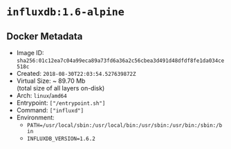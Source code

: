 # `influxdb:1.6-alpine`

## Docker Metadata

- Image ID: `sha256:01c12ea7c04a99eca89a73fd6a36a2c56cbea3d491d48dfdf8fe1da034ce518c`
- Created: `2018-08-30T22:03:54.527639872Z`
- Virtual Size: ~ 89.70 Mb  
  (total size of all layers on-disk)
- Arch: `linux`/`amd64`
- Entrypoint: `["/entrypoint.sh"]`
- Command: `["influxd"]`
- Environment:
  - `PATH=/usr/local/sbin:/usr/local/bin:/usr/sbin:/usr/bin:/sbin:/bin`
  - `INFLUXDB_VERSION=1.6.2`
